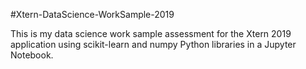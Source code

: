 #Xtern-DataScience-WorkSample-2019

This is my data science work sample assessment for the Xtern 2019 application using scikit-learn and numpy Python libraries in a Jupyter Notebook.
